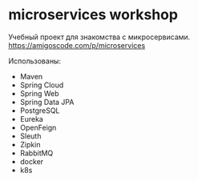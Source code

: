 # microservices workshop

Учебный проект для знакомства с микросервисами.
https://amigoscode.com/p/microservices

Использованы:
 - Maven
 - Spring Cloud
 - Spring Web
 - Spring Data JPA
 - PostgreSQL
 - Eureka
 - OpenFeign
 - Sleuth
 - Zipkin
 - RabbitMQ
 - docker
 - k8s